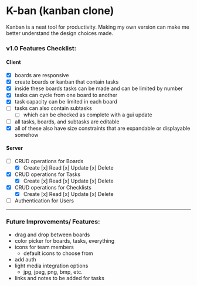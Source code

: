 # K-ban (kanban clone)
Kanban is a neat tool for productivity. Making my own version can make me better understand the design choices made.

### v1.0 Features Checklist:
#### Client
- [x] boards are responsive
- [x] create boards or kanban that contain tasks
- [x] inside these boards tasks can be made and can be limited by number
- [x] tasks can cycle from one board to another
- [x] task capacity can be limited in each board
- [ ] tasks can also contain subtasks 
  - [ ] which can be checked as complete with a gui update
- [ ] all tasks, boards, and subtasks are editable
- [x] all of these also have size constraints that are expandable or displayable somehow

#### Server
- [ ] CRUD operations for Boards
  - [x] Create [x] Read [x] Update [x] Delete
- [x] CRUD operations for Tasks
  - [x] Create [x] Read [x] Update [x] Delete
- [x] CRUD operations for Checklists
    - [x] Create [x] Read [x] Update [x] Delete
- [ ] Authentication for Users

---------------------------------------------
### Future Improvements/ Features:

- drag and drop between boards
- color picker for boards, tasks, everything
- icons for team members
  - default icons to choose from
- add auth
- light media integration options
  - jpg, jpeg, png, bmp, etc.
- links and notes to be added for tasks


